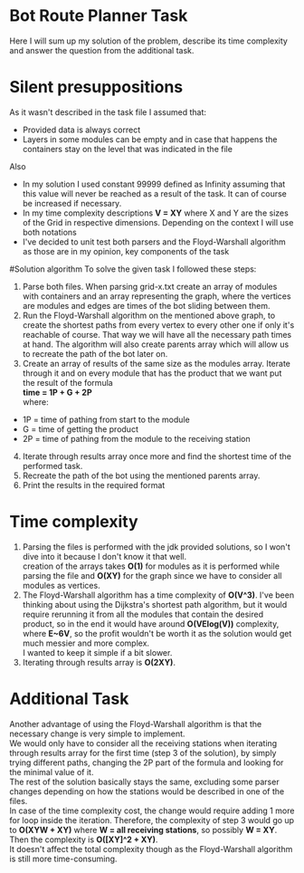 # Bot Route Planner Task
Here I will sum up my solution of the problem, describe its time complexity and answer the question from the additional task.

# Silent presuppositions  
As it wasn't described in the task file I assumed that:

 - Provided data is always correct
 - Layers in some modules can be empty and in case that happens the containers stay on the level that was indicated in the file

Also

 - In my solution I used constant 99999 defined as Infinity assuming that this value will never be reached as a result of the task. It can of course be increased if necessary.
 - In my time complexity descriptions **V = XY** where X and Y are the sizes of the Grid in respective dimensions. Depending on the context I will use both notations
 - I've decided to unit test both parsers and the Floyd-Warshall algorithm as those are in my opinion, key components of the task

#Solution algorithm
To solve the given task I followed these steps:

 1. Parse both files. When parsing grid-x.txt create an array of modules with containers and an array representing the graph, where the vertices are modules and edges are times of the bot sliding between them.
 2. Run the Floyd-Warshall algorithm on the mentioned above graph, to create the shortest paths from every vertex to every other one if only it's reachable of course. That way we will have all the necessary path times at hand. The algorithm will also create parents array which will allow us to recreate the path of the bot later on.
 3. Create an array of results of the same size as the modules array. Iterate through it and on every module that has the product that we want put the result of the formula  
**time = 1P + G + 2P**  
 where:
 - 1P = time of pathing from start to the module
 - G = time of getting the product
 - 2P = time of pathing from the module to the receiving station

 4. Iterate through results array once more and find the shortest time of the performed task.
 5. Recreate the path of the bot using the mentioned parents array.
 6. Print the results in the required format

# Time complexity
 1. Parsing the files is performed with the jdk provided solutions, so I won't dive into it because I don't know it that well.  
creation of the arrays takes **O(1)** for modules as it is performed while parsing the file and **O(XY)** for the graph since we have to consider all modules as vertices.
 2. The Floyd-Warshall algorithm has a time complexity of **O(V^3)**. I've been thinking about using the Dijkstra's shortest path algorithm, but it would require rerunning it from all the modules that contain the desired product, so in the end it would have around **O(VElog(V))** complexity, where **E~6V**, so the profit wouldn't be worth it as the solution would get much messier and more complex.  
I wanted to keep it simple if a bit slower.
 3. Iterating through results array is **O(2XY)**.

# Additional Task
 Another advantage of using the Floyd-Warshall algorithm is that the necessary change is very simple to implement.  
 We would only have to consider all the receiving stations when iterating through results array for the first time (step 3 of the solution), by simply trying different paths, changing the 2P part of the formula and looking for the minimal value of it.  
 The rest of the solution basically stays the same, excluding some parser changes depending on how the stations would be described in one of the files.  
 In case of the time complexity cost, the change would require adding 1 more for loop inside the iteration. Therefore, the complexity of step 3 would go up to **O(XYW + XY)** where **W = all receiving stations**, so possibly **W = XY**. Then the complexity is **O([XY]^2 + XY)**.   
 It doesn't affect the total complexity though as the Floyd-Warshall algorithm is still more time-consuming.